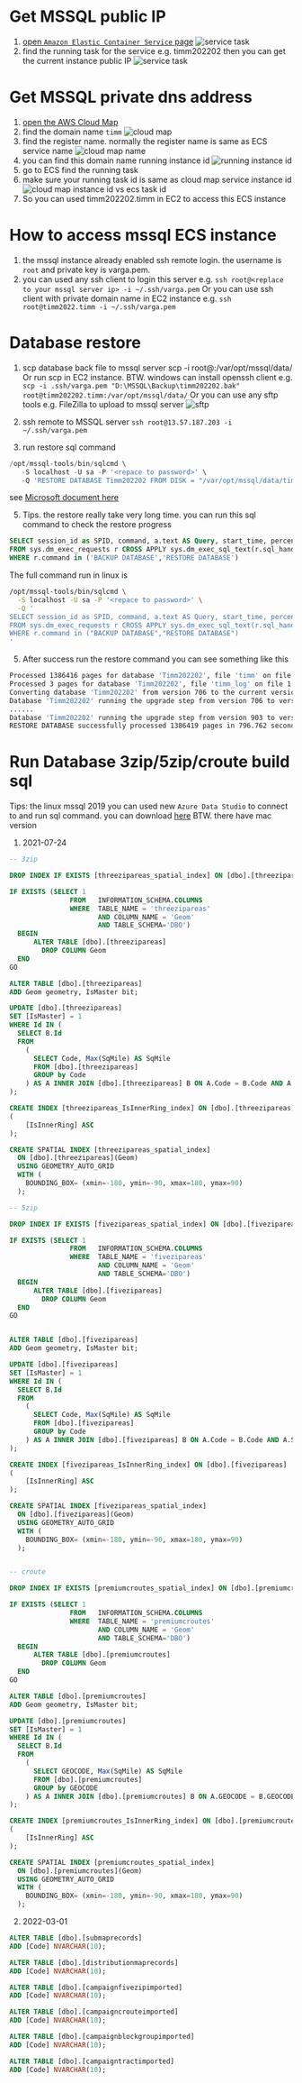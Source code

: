 # Get MSSQL public IP
1. [open `Amazon Elastic Container Service` page](https://us-west-1.console.aws.amazon.com/ecs/v2/clusters/TIMM/services?region=us-west-1)
   ![service task](../TIMM/document_img/ecs_task.jpg)
2. find the running task for the service e.g. timm202202 then you can get the current instance public IP
  ![service task](../TIMM/document_img/ecs_task_public_ip.jpg)

# Get MSSQL private dns address
1. [open the AWS Cloud Map](https://us-west-1.console.aws.amazon.com/cloudmap/home/namespaces?region=us-west-1)
2. find the domain name `timm`
   ![cloud map](../TIMM/document_img/cloud_map.jpg)
3. find the register name. normally the register name is same as ECS service name
   ![cloud map name](../TIMM/document_img/cloud_map_name.jpg)
4. you can find this domain name running instance id
   ![running instance id](../TIMM/document_img/cloud_map_name_instance.jpg)
5. go to ECS find the running task
6. make sure your running task id is same as cloud map service instance id
   ![cloud map instance id vs ecs task id](../TIMM/document_img/cloud_map_name_task.jpg)
7. So you can used timm202202.timm in EC2 to access this ECS instance
   
# How to access mssql ECS instance
1. the mssql instance already enabled ssh remote login. the username is `root` and private key is varga.pem.
2. you can used any ssh client to login this server
   e.g. `ssh root@<replace to your mssql server ip> -i ~/.ssh/varga.pem`
   Or you can use ssh client with private domain name in EC2 instance
   e.g. `ssh root@timm2022.timm -i ~/.ssh/varga.pem`

# Database restore
1. scp database back file to mssql server
scp -i <replace to you private key file path> <replace to local bak file> root@<replace to mssql server ip>:/var/opt/mssql/data/ 
Or
run scp in EC2 instance. BTW. windows can install openssh client
e.g. `scp -i .ssh/varga.pem "D:\MSSQL\Backup\timm202202.bak" root@timm202202.timm:/var/opt/mssql/data/`
Or you can use any sftp tools e.g. FileZilla to upload to mssql server
![sftp](../TIMM/document_img/sftp.jpg)

2. ssh remote to MSSQL server
`ssh root@13.57.187.203 -i ~/.ssh/varga.pem`
4. run restore sql command
```sql
/opt/mssql-tools/bin/sqlcmd \
   -S localhost -U sa -P '<repace to password>' \
   -Q 'RESTORE DATABASE Timm202202 FROM DISK = "/var/opt/mssql/data/timm202202.bak" WITH MOVE "timm" TO "/var/opt/mssql/data/timm202202.mdf", MOVE "timm_log" TO "/var/opt/mssql/data/timm202202.ldf"'
```

see [Microsoft document here](https://docs.microsoft.com/en-us/sql/linux/tutorial-restore-backup-in-sql-server-container?view=sql-server-ver15#restore-the-database)

5. Tips. the restore really take very long time. you can run this sql command to check the restore progress
```sql
SELECT session_id as SPID, command, a.text AS Query, start_time, percent_complete, dateadd(second,estimated_completion_time/1000, getdate()) as estimated_completion_time 
FROM sys.dm_exec_requests r CROSS APPLY sys.dm_exec_sql_text(r.sql_handle) a 
WHERE r.command in ('BACKUP DATABASE','RESTORE DATABASE')
```
The full command run in linux is
```bash
/opt/mssql-tools/bin/sqlcmd \
  -S localhost -U sa -P '<repace to password>' \
  -Q '
SELECT session_id as SPID, command, a.text AS Query, start_time, percent_complete, dateadd(second,estimated_completion_time/1000, getdate()) as estimated_completion_time
FROM sys.dm_exec_requests r CROSS APPLY sys.dm_exec_sql_text(r.sql_handle) a
WHERE r.command in ("BACKUP DATABASE","RESTORE DATABASE")
'
```
5. After success run the restore command you can see something like this
```bash
Processed 1386416 pages for database 'Timm202202', file 'timm' on file 1.
Processed 3 pages for database 'Timm202202', file 'timm_log' on file 1.
Converting database 'Timm202202' from version 706 to the current version 904.
Database 'Timm202202' running the upgrade step from version 706 to version 770.
......
Database 'Timm202202' running the upgrade step from version 903 to version 904.
RESTORE DATABASE successfully processed 1386419 pages in 796.762 seconds (13.594 MB/sec)
```
# Run Database 3zip/5zip/croute build sql
Tips: the linux mssql 2019 you can used new `Azure Data Studio` to connect to and run sql command. you can download [here](https://docs.microsoft.com/en-us/sql/azure-data-studio/download-azure-data-studio?view=sql-server-ver15) BTW. there have mac version
1. 2021-07-24

```sql
-- 3zip

DROP INDEX IF EXISTS [threezipareas_spatial_index] ON [dbo].[threezipareas];

IF EXISTS (SELECT 1
               FROM   INFORMATION_SCHEMA.COLUMNS
               WHERE  TABLE_NAME = 'threezipareas'
                      AND COLUMN_NAME = 'Geom'
                      AND TABLE_SCHEMA='DBO')
  BEGIN
      ALTER TABLE [dbo].[threezipareas]
        DROP COLUMN Geom
  END
GO

ALTER TABLE [dbo].[threezipareas]
ADD Geom geometry, IsMaster bit;

UPDATE [dbo].[threezipareas]
SET [IsMaster] = 1
WHERE Id IN (
  SELECT B.Id
  FROM
    (
      SELECT Code, Max(SqMile) AS SqMile
      FROM [dbo].[threezipareas]
      GROUP by Code
    ) AS A INNER JOIN [dbo].[threezipareas] B ON A.Code = B.Code AND A.SqMile = B.SqMile AND [IsInnerRing] = 0
);

CREATE INDEX [threezipareas_IsInnerRing_index] ON [dbo].[threezipareas]
(
	[IsInnerRing] ASC
);

CREATE SPATIAL INDEX [threezipareas_spatial_index]
  ON [dbo].[threezipareas](Geom)
  USING GEOMETRY_AUTO_GRID
  WITH ( 
    BOUNDING_BOX= (xmin=-180, ymin=-90, xmax=180, ymax=90) 
  );

-- 5zip

DROP INDEX IF EXISTS [fivezipareas_spatial_index] ON [dbo].[fivezipareas];

IF EXISTS (SELECT 1
               FROM   INFORMATION_SCHEMA.COLUMNS
               WHERE  TABLE_NAME = 'fivezipareas'
                      AND COLUMN_NAME = 'Geom'
                      AND TABLE_SCHEMA='DBO')
  BEGIN
      ALTER TABLE [dbo].[fivezipareas]
        DROP COLUMN Geom
  END
GO


ALTER TABLE [dbo].[fivezipareas]
ADD Geom geometry, IsMaster bit;

UPDATE [dbo].[fivezipareas]
SET [IsMaster] = 1
WHERE Id IN (
  SELECT B.Id
  FROM
    (
      SELECT Code, Max(SqMile) AS SqMile
      FROM [dbo].[fivezipareas]
      GROUP by Code
    ) AS A INNER JOIN [dbo].[fivezipareas] B ON A.Code = B.Code AND A.SqMile = B.SqMile AND [IsInnerRing] = 0
);

CREATE INDEX [fivezipareas_IsInnerRing_index] ON [dbo].[fivezipareas]
(
	[IsInnerRing] ASC
);

CREATE SPATIAL INDEX [fivezipareas_spatial_index]
  ON [dbo].[fivezipareas](Geom)
  USING GEOMETRY_AUTO_GRID
  WITH ( 
    BOUNDING_BOX= (xmin=-180, ymin=-90, xmax=180, ymax=90) 
  );


-- croute

DROP INDEX IF EXISTS [premiumcroutes_spatial_index] ON [dbo].[premiumcroutes];

IF EXISTS (SELECT 1
               FROM   INFORMATION_SCHEMA.COLUMNS
               WHERE  TABLE_NAME = 'premiumcroutes'
                      AND COLUMN_NAME = 'Geom'
                      AND TABLE_SCHEMA='DBO')
  BEGIN
      ALTER TABLE [dbo].[premiumcroutes]
        DROP COLUMN Geom
  END
GO

ALTER TABLE [dbo].[premiumcroutes]
ADD Geom geometry, IsMaster bit;

UPDATE [dbo].[premiumcroutes]
SET [IsMaster] = 1
WHERE Id IN (
  SELECT B.Id
  FROM
    (
      SELECT GEOCODE, Max(SqMile) AS SqMile
      FROM [dbo].[premiumcroutes]
      GROUP by GEOCODE
    ) AS A INNER JOIN [dbo].[premiumcroutes] B ON A.GEOCODE = B.GEOCODE AND A.SqMile = B.SqMile AND [IsInnerRing] = 0
);

CREATE INDEX [premiumcroutes_IsInnerRing_index] ON [dbo].[premiumcroutes]
(
	[IsInnerRing] ASC
);

CREATE SPATIAL INDEX [premiumcroutes_spatial_index]
  ON [dbo].[premiumcroutes](Geom)
  USING GEOMETRY_AUTO_GRID
  WITH ( 
    BOUNDING_BOX= (xmin=-180, ymin=-90, xmax=180, ymax=90) 
  );
```

2. 2022-03-01
```sql
ALTER TABLE [dbo].[submaprecords]
ADD [Code] NVARCHAR(10);

ALTER TABLE [dbo].[distributionmaprecords]
ADD [Code] NVARCHAR(10);

ALTER TABLE [dbo].[campaignfivezipimported]
ADD [Code] NVARCHAR(10);

ALTER TABLE [dbo].[campaigncrouteimported]
ADD [Code] NVARCHAR(10);

ALTER TABLE [dbo].[campaignblockgroupimported]
ADD [Code] NVARCHAR(10);

ALTER TABLE [dbo].[campaigntractimported]
ADD [Code] NVARCHAR(10);
```